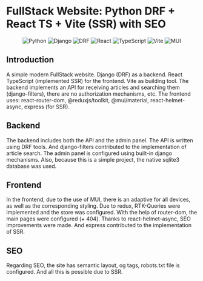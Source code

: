 # FullStack Website: Python DRF + React TS + Vite (SSR) with SEO

<div align="center">
  <img src="https://img.shields.io/badge/Python-3.13.5-3776AB?logo=python&logoColor=white" alt="Python">
  <img src="https://img.shields.io/badge/Django-5.2.4-092E20?logo=django&logoColor=white" alt="Django">
  <img src="https://img.shields.io/badge/DRF-3.16-A30000?logo=django&logoColor=white" alt="DRF">
  <img src="https://img.shields.io/badge/React-19.1.9-61DAFB?logo=react&logoColor=black" alt="React">
  <img src="https://img.shields.io/badge/TypeScript-5.9.2-3178C6?logo=typescript&logoColor=white" alt="TypeScript">
  <img src="https://img.shields.io/badge/Vite-7.0.6-646CFF?logo=vite&logoColor=white" alt="Vite">
  <img src="https://img.shields.io/badge/MUI-7.3-646CFF?logo=mui&logoColor=white" alt="MUI">
</div>

## Introduction

A simple modern FullStack website. Django (DRF) as a backend. React TypeScript (implemented SSR) for the frontend. Vite as building tool.
The backend implements an API for receiving articles and searching them (django-filters), there are no authorization mechanisms, etc.
The frontend uses: react-router-dom, @reduxjs/toolkit, @mui/material, react-helmet-async, express (for SSR).


## Backend

The backend includes both the API and the admin panel. The API is written using DRF tools. And django-filters contributed to the implementation of article search. The admin panel is configured using built-in django mechanisms. Also, because this is a simple project, the native sqlite3 database was used.


## Frontend

In the frontend, due to the use of MUI, there is an adaptive for all devices, as well as the corresponding styling. Due to redux, RTK-Queries were implemented and the store was configured. With the help of router-dom, the main pages were configured (+ 404). Thanks to react-helmet-async, SEO improvements were made. And express contributed to the implementation of SSR.

## SEO

Regarding SEO, the site has semantic layout, og tags, robots.txt file is configured. And all this is possible due to SSR.